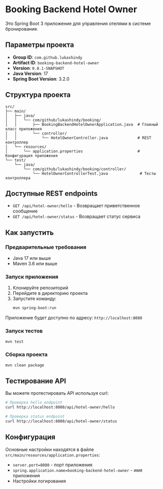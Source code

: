 # Booking Backend Hotel Owner

Это Spring Boot 3 приложение для управления отелями в системе бронирования.

## Параметры проекта

- **Group ID**: `com.github.lukashindy`
- **Artifact ID**: `booking-backend-hotel-owner`
- **Version**: `0.0.1-SNAPSHOT`
- **Java Version**: 17
- **Spring Boot Version**: 3.2.0

## Структура проекта

```
src/
├── main/
│   ├── java/
│   │   └── com/github/lukashindy/booking/
│   │       ├── BookingBackendHotelOwnerApplication.java  # Главный класс приложения
│   │       └── controller/
│   │           └── HotelOwnerController.java             # REST контроллер
│   └── resources/
│       └── application.properties                        # Конфигурация приложения
└── test/
    └── java/
        └── com/github/lukashindy/booking/controller/
            └── HotelOwnerControllerTest.java              # Тесты контроллера
```

## Доступные REST endpoints

- `GET /api/hotel-owner/hello` - Возвращает приветственное сообщение
- `GET /api/hotel-owner/status` - Возвращает статус сервиса

## Как запустить

### Предварительные требования

- Java 17 или выше
- Maven 3.6 или выше

### Запуск приложения

1. Клонируйте репозиторий
2. Перейдите в директорию проекта
3. Запустите команду:
   ```bash
   mvn spring-boot:run
   ```

Приложение будет доступно по адресу: `http://localhost:8080`

### Запуск тестов

```bash
mvn test
```

### Сборка проекта

```bash
mvn clean package
```

## Тестирование API

Вы можете протестировать API используя curl:

```bash
# Проверка hello endpoint
curl http://localhost:8080/api/hotel-owner/hello

# Проверка status endpoint  
curl http://localhost:8080/api/hotel-owner/status
```

## Конфигурация

Основные настройки находятся в файле `src/main/resources/application.properties`:

- `server.port=8080` - порт приложения
- `spring.application.name=booking-backend-hotel-owner` - имя приложения
- Настройки логирования
